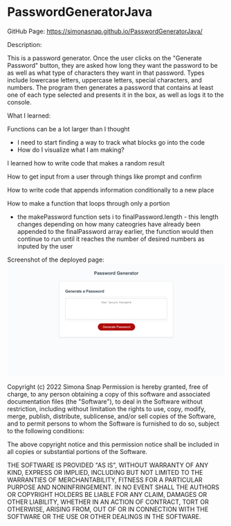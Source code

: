 # PasswordGeneratorJava

GitHub Page: https://simonasnap.github.io/PasswordGeneratorJava/

Description:

This is a password generator. Once the user clicks on the "Generate Password" button, they are asked how long they want the password to be as well as what type of characters they want in that password. Types include lowercase letters, uppercase letters, special characters, and numbers. The program then generates a password that contains at least one of each type selected and presents it in the box, as well as logs it to the console.

What I learned:

Functions can be a lot larger than I thought
 - I need to start finding a way to track what blocks go into the code
 - How do I visualize what I am making?

I learned how to write code that makes a random result

How to get input from a user through things like prompt and confirm

How to write code that appends information conditionally to a new place

How to make a function that loops through only a portion
 - the makePassword function sets i to finalPassword.length - this length changes depending on how many cateogries have already been appended to the finalPassword array earlier, the function would then continue to run until it reaches the number of desired numbers as inputed by the user

Screenshot of the deployed page:
![A picture of the deployed HTML file](./Assets/03-javascript-homework-demo.png "Password Generator Screenshot")

Copyright (c) 2022 Simona Snap
Permission is hereby granted, free of charge, to any person obtaining a copy of this software and associated documentation files (the "Software"), to deal in the Software without restriction, including without limitation the rights to use, copy, modify, merge, publish, distribute, sublicense, and/or sell copies of the Software, and to permit persons to whom the Software is furnished to do so, subject to the following conditions:

The above copyright notice and this permission notice shall be included in all copies or substantial portions of the Software.

THE SOFTWARE IS PROVIDED "AS IS", WITHOUT WARRANTY OF ANY KIND, EXPRESS OR IMPLIED, INCLUDING BUT NOT LIMITED TO THE WARRANTIES OF MERCHANTABILITY, FITNESS FOR A PARTICULAR PURPOSE AND NONINFRINGEMENT. IN NO EVENT SHALL THE AUTHORS OR COPYRIGHT HOLDERS BE LIABLE FOR ANY CLAIM, DAMAGES OR OTHER LIABILITY, WHETHER IN AN ACTION OF CONTRACT, TORT OR OTHERWISE, ARISING FROM, OUT OF OR IN CONNECTION WITH THE SOFTWARE OR THE USE OR OTHER DEALINGS IN THE SOFTWARE.